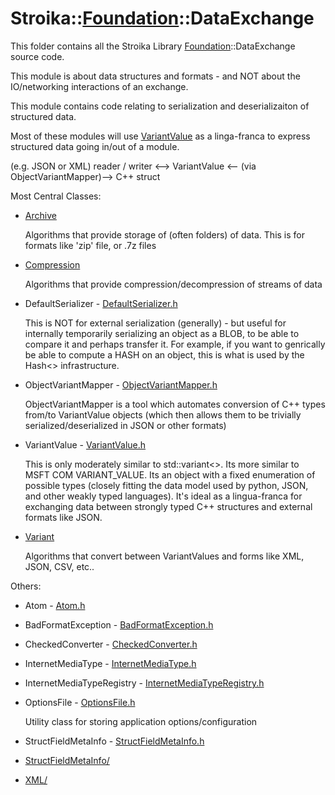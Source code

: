 # Stroika::[Foundation](../ReadMe.md)::DataExchange

This folder contains all the Stroika Library [Foundation](../ReadMe.md)::DataExchange source code.

This module is about data structures and formats - and NOT about the IO/networking interactions of
an exchange.

This module contains code relating to serialization and deserializaiton of structured data.

Most of these modules will use [VariantValue](./VariantValue.h) as a linga-franca to express structured data
going in/out of a module.

(e.g. JSON or XML) reader / writer <--> VariantValue <-- (via ObjectVariantMapper)--> C++ struct

Most Central Classes:

- [Archive](Archive/ReadMe.md)

  Algorithms that provide storage of (often folders) of data. This is for formats like 'zip' file, or .7z files

- [Compression](Compression/ReadMe.md)

  Algorithms that provide compression/decompression of streams of data

- DefaultSerializer - [DefaultSerializer.h](DefaultSerializer.h)

  This is NOT for external serialization (generally) - but useful for internally temporarily serializing an object as a BLOB, to be able to compare it and perhaps transfer it. For example, if you want to genrically be able to compute a HASH on an object, this is what is used by the Hash\<> infrastructure.

- ObjectVariantMapper - [ObjectVariantMapper.h](ObjectVariantMapper.h)

  ObjectVariantMapper is a tool which automates conversion of C++ types from/to VariantValue objects (which then allows them to be trivially serialized/deserialized in JSON or other formats)

- VariantValue - [VariantValue.h](VariantValue.h)

  This is only moderately similar to std::variant\<>. Its more similar to MSFT COM VARIANT_VALUE. Its an object with a fixed enumeration of possible types (closely fitting the data model used by python, JSON, and other weakly typed languages). It's ideal as a lingua-franca for exchanging data between strongly typed C++ structures and external formats like JSON.

- [Variant](Variant/ReadMe.md)

  Algorithms that convert between VariantValues and forms like XML, JSON, CSV, etc..

Others:

- Atom - [Atom.h](Atom.h)
- BadFormatException - [BadFormatException.h](BadFormatException.h)
- CheckedConverter - [CheckedConverter.h](CheckedConverter.h)
- InternetMediaType - [InternetMediaType.h](InternetMediaType.h)
- InternetMediaTypeRegistry - [InternetMediaTypeRegistry.h](InternetMediaTypeRegistry.h)
- OptionsFile - [OptionsFile.h](OptionsFile.h)

  Utility class for storing application options/configuration

- StructFieldMetaInfo - [StructFieldMetaInfo.h](StructFieldMetaInfo.h)

- [StructFieldMetaInfo/](StructFieldMetaInfo/ReadMe.md)
- [XML/](XML/ReadMe.md)
